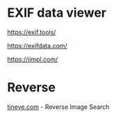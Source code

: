# EXIF data viewer

https://exif.tools/

https://exifdata.com/

https://jimpl.com/

# Reverse

[tineye.com](https://tineye.com/) - Reverse Image Search